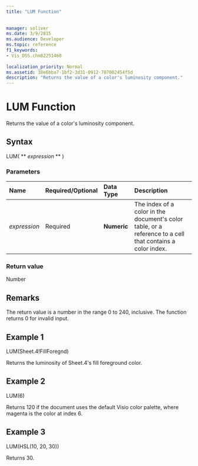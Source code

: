 ```yaml
---
title: "LUM Function"
 
 
manager: soliver
ms.date: 3/9/2015
ms.audience: Developer
ms.topic: reference
f1_keywords:
- Vis_DSS.chm82251460
 
localization_priority: Normal
ms.assetid: 38e6bba7-1bf2-3d31-0912-707002454f5d
description: "Returns the value of a color's luminosity component."
---
```


# LUM Function

Returns the value of a color's luminosity component.
  
## Syntax

LUM( ** *expression* ** ) 
  
### Parameters

|**Name**|**Required/Optional**|**Data Type**|**Description**|
|:-----|:-----|:-----|:-----|
| _expression_ <br/> |Required  <br/> |**Numeric** <br/> |The index of a color in the document's color table, or a reference to a cell that contains a color index.  <br/> |
   
### Return value

Number
  
## Remarks

The return value is a number in the range 0 to 240, inclusive. The function returns 0 for invalid input. 
  
## Example 1

LUM(Sheet.4!FillForegnd)
  
Returns the luminosity of Sheet.4's fill foreground color.
  
## Example 2

LUM(6)
  
Returns 120 if the document uses the default Visio color palette, where magenta is the color at index 6.
  
## Example 3

LUM(HSL(10, 20, 30))
  
Returns 30.
  

